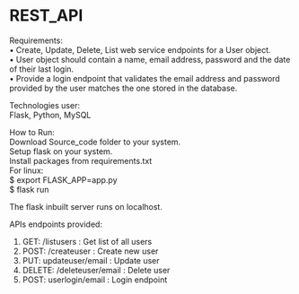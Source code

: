# REST_API

Requirements: <br>
• Create, Update, Delete, List web service endpoints for a User object. <br>
• User object should contain a name, email address, password and the date of their last login. <br>
• Provide a login endpoint that validates the email address and password provided by the user matches the one stored in the database. <br>

Technologies user: <br>
Flask, Python, MySQL <br>

How to Run: <br>
Download Source_code folder to your system. <br>
Setup flask on your system. <br>
Install packages from requirements.txt <br>
For linux: <br>
  $ export FLASK_APP=app.py <br>
  $ flask run <br>

The flask inbuilt server runs on localhost. <br>

APIs endpoints provided: <br>
1. GET: /listusers  : Get list of all users <br>
2. POST: /createuser : Create new user <br>
3. PUT: updateuser/email : Update user <br>
4. DELETE:  /deleteuser/email : Delete user <br>
5. POST: userlogin/email : Login endpoint <br>


